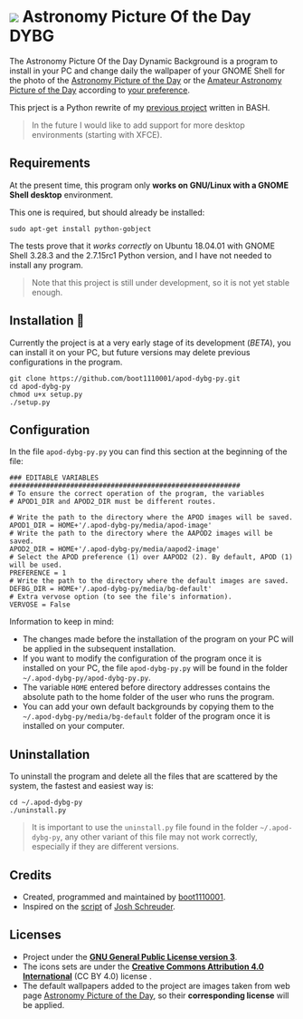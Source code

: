 
# ![](https://raw.githubusercontent.com/boot1110001/apod-dybg-py/master/media/icons/24x24/apod-dybg-py.png) Astronomy Picture Of the Day DYBG
The Astronomy Picture Of the Day Dynamic Background is a program to install in your PC and change daily the wallpaper of your GNOME Shell for the photo of the [Astronomy Picture of the Day](https://apod.nasa.gov) or the [Amateur Astronomy Picture of the Day](http://www.aapodx2.com) according to [your preference](https://github.com/boot1110001/apod-dybg-py#configuration).

This prject is a Python rewrite of my [previous project](https://github.com/boot1110001/apod-dybg) written in BASH.

> In the future I would like to add support for more desktop environments (starting with XFCE).

## Requirements
At the present time, this program only __works on GNU/Linux with a GNOME Shell desktop__ environment.

This one is required, but should already be installed:

```
sudo apt-get install python-gobject
```

The tests prove that it _works correctly_ on Ubuntu 18.04.01 with GNOME Shell 3.28.3 and the 2.7.15rc1 Python version, and I have not needed to install any program.

> Note that this project is still under development, so it is not yet stable enough.

## Installation :rocket:
Currently the project is at a very early stage of its development (_BETA_), you can install it on your PC, but future versions may delete previous configurations in the program.

```
git clone https://github.com/boot1110001/apod-dybg-py.git
cd apod-dybg-py
chmod u+x setup.py
./setup.py
```

## Configuration

In the file `apod-dybg-py.py` you can find this section at the beginning of the file:

```
### EDITABLE VARIABLES #########################################################
# To ensure the correct operation of the program, the variables
# APOD1_DIR and APOD2_DIR must be different routes.

# Write the path to the directory where the APOD images will be saved.
APOD1_DIR = HOME+'/.apod-dybg-py/media/apod-image'
# Write the path to the directory where the AAPOD2 images will be saved.
APOD2_DIR = HOME+'/.apod-dybg-py/media/aapod2-image'
# Select the APOD preference (1) over AAPOD2 (2). By default, APOD (1) will be used.
PREFERENCE = 1
# Write the path to the directory where the default images are saved.
DEFBG_DIR = HOME+'/.apod-dybg-py/media/bg-default'
# Extra vervose option (to see the file's information).
VERVOSE = False
```

Information to keep in mind:

- The changes made before the installation of the program on your PC will be applied in the subsequent installation.
- If you want to modify the configuration of the program once it is installed on your PC, the file `apod-dybg-py.py` will be found in the folder `~/.apod-dybg-py/apod-dybg-py.py`.
- The variable `HOME` entered before directory addresses contains the absolute path to the home folder of the user who runs the program.
- You can add your own default backgrounds by copying them to the `~/.apod-dybg-py/media/bg-default` folder of the program once it is installed on your computer.

## Uninstallation

To uninstall the program and delete all the files that are scattered by the system, the fastest and easiest way is:

```
cd ~/.apod-dybg-py
./uninstall.py
```

> It is important to use the `uninstall.py` file found in the folder `~/.apod-dybg-py`, any other variant of this file may not work correctly, especially if they are different versions.

## Credits

- Created, programmed and maintained by [boot1110001](https://github.com/boot1110001).
- Inspired on the [script](https://gist.github.com/JoshSchreuder/882666) of [Josh Schreuder](https://gist.github.com/JoshSchreuder).

## Licenses

- Project under the __[GNU General Public License version 3](https://www.gnu.org/licenses/gpl.txt)__.
- The icons sets are under the __[Creative Commons Attribution 4.0 International](https://creativecommons.org/licenses/by/4.0/)__ (CC BY 4.0) license .
- The default wallpapers added to the project are images taken from web page [Astronomy Picture of the Day](https://apod.nasa.gov), so their __corresponding license__ will be applied.

